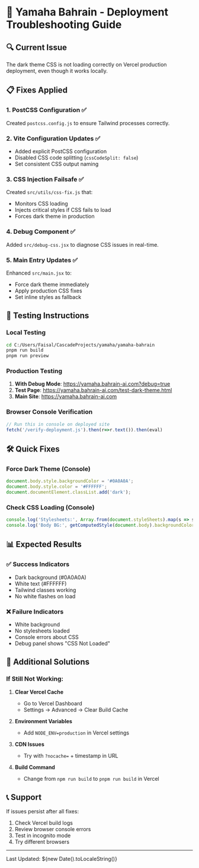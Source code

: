 # 🚀 Yamaha Bahrain - Deployment Troubleshooting Guide

## 🔍 Current Issue
The dark theme CSS is not loading correctly on Vercel production deployment, even though it works locally.

## 📋 Fixes Applied

### 1. **PostCSS Configuration** ✅
Created `postcss.config.js` to ensure Tailwind processes correctly.

### 2. **Vite Configuration Updates** ✅
- Added explicit PostCSS configuration
- Disabled CSS code splitting (`cssCodeSplit: false`)
- Set consistent CSS output naming

### 3. **CSS Injection Failsafe** ✅
Created `src/utils/css-fix.js` that:
- Monitors CSS loading
- Injects critical styles if CSS fails to load
- Forces dark theme in production

### 4. **Debug Component** ✅
Added `src/debug-css.jsx` to diagnose CSS issues in real-time.

### 5. **Main Entry Updates** ✅
Enhanced `src/main.jsx` to:
- Force dark theme immediately
- Apply production CSS fixes
- Set inline styles as fallback

## 🧪 Testing Instructions

### Local Testing
```bash
cd C:/Users/Faisal/CascadeProjects/yamaha/yamaha-bahrain
pnpm run build
pnpm run preview
```

### Production Testing
1. **With Debug Mode**: https://yamaha.bahrain-ai.com?debug=true
2. **Test Page**: https://yamaha.bahrain-ai.com/test-dark-theme.html
3. **Main Site**: https://yamaha.bahrain-ai.com

### Browser Console Verification
```javascript
// Run this in console on deployed site
fetch('/verify-deployment.js').then(r=>r.text()).then(eval)
```

## 🛠️ Quick Fixes

### Force Dark Theme (Console)
```javascript
document.body.style.backgroundColor = '#0A0A0A';
document.body.style.color = '#FFFFFF';
document.documentElement.classList.add('dark');
```

### Check CSS Loading (Console)
```javascript
console.log('Stylesheets:', Array.from(document.styleSheets).map(s => s.href));
console.log('Body BG:', getComputedStyle(document.body).backgroundColor);
```

## 📊 Expected Results

### ✅ Success Indicators
- Dark background (#0A0A0A)
- White text (#FFFFFF)
- Tailwind classes working
- No white flashes on load

### ❌ Failure Indicators
- White background
- No stylesheets loaded
- Console errors about CSS
- Debug panel shows "CSS Not Loaded"

## 🔧 Additional Solutions

### If Still Not Working:

1. **Clear Vercel Cache**
   - Go to Vercel Dashboard
   - Settings → Advanced → Clear Build Cache

2. **Environment Variables**
   - Add `NODE_ENV=production` in Vercel settings

3. **CDN Issues**
   - Try with `?nocache=` + timestamp in URL

4. **Build Command**
   - Change from `npm run build` to `pnpm run build` in Vercel

## 📞 Support
If issues persist after all fixes:
1. Check Vercel build logs
2. Review browser console errors
3. Test in incognito mode
4. Try different browsers

---
Last Updated: ${new Date().toLocaleString()}